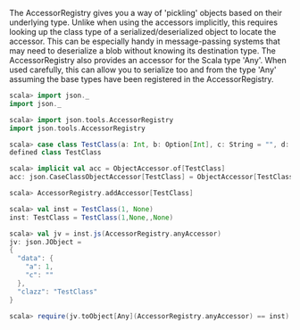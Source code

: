 The AccessorRegistry gives you a way of 'pickling' objects based on their underlying type. Unlike when
using the accessors implicitly, this requires looking up the class type of a serialized/deserialized object to
locate the accessor. This can be especially handy in message-passing systems that may need to deserialize
a blob without knowing its destination type. The AccessorRegistry also provides an accessor for the Scala
type 'Any'. When used carefully, this can allow you to serialize too and from the type 'Any' assuming
the base types have been registered in the AccessorRegistry.

```scala
scala> import json._
import json._

scala> import json.tools.AccessorRegistry
import json.tools.AccessorRegistry

scala> case class TestClass(a: Int, b: Option[Int], c: String = "", d: Option[Int] = None)
defined class TestClass

scala> implicit val acc = ObjectAccessor.of[TestClass]
acc: json.CaseClassObjectAccessor[TestClass] = ObjectAccessor[TestClass]

scala> AccessorRegistry.addAccessor[TestClass]
```

```scala
scala> val inst = TestClass(1, None)
inst: TestClass = TestClass(1,None,,None)

scala> val jv = inst.js(AccessorRegistry.anyAccessor)
jv: json.JObject =
{
  "data": {
    "a": 1,
    "c": ""
  },
  "clazz": "TestClass"
}

scala> require(jv.toObject[Any](AccessorRegistry.anyAccessor) == inst)
```

